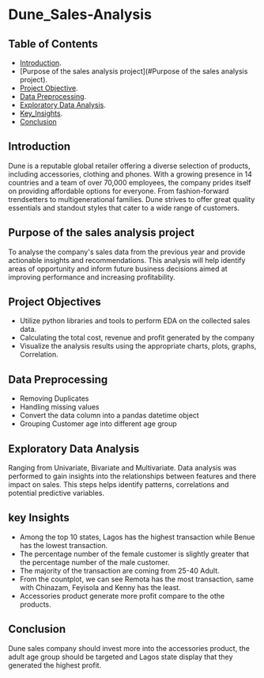 # Dune_Sales-Analysis

## Table of Contents 
- [Introduction](#introduction).
- [Purpose of the sales analysis project](#Purpose of the sales analysis project).
- [Project Objective](#project-objective).
- [Data Preprocessing](#data-preprocessing).
- [Exploratory Data Analysis](#EDA).
- [Key_Insights](#key-insights).
- [Conclusion](#conclusion)

## Introduction
Dune is a reputable global retailer offering a diverse selection of products, including accessories, clothing and phones. With a growing presence in 14 countries and a team of over 70,000 employees, the company prides itself on providing affordable options for everyone. From fashion-forward trendsetters to multigenerational families. Dune strives to offer great quality essentials and standout styles that cater to a wide range of customers.

## Purpose of the sales analysis project
To analyse the company's sales data from the previous year and provide actionable insights and recommendations. This analysis will help identify areas of opportunity and inform future business decisions aimed at improving performance and increasing profitability.

## Project Objectives
* Utilize python libraries and tools to perform EDA on the collected sales data.
* Calculating the total cost, revenue and profit generated by the company
* Visualize the analysis results using the appropriate charts, plots, graphs, Correlation.

## Data Preprocessing
* Removing Duplicates
* Handling missing values
* Convert the data column into a pandas datetime object
* Grouping Customer age into different age group

## Exploratory Data Analysis
Ranging from Univariate, Bivariate and Multivariate. Data analysis was performed to gain insights into the relationships between features and there impact on sales. This steps helps identify patterns, correlations and potential predictive variables.

## key Insights
* Among the top 10 states, Lagos has the highest transaction while Benue has the lowest transaction.
* The percentage number of the female customer is slightly greater that the percentage number of the male customer.
* The majority of the transaction are coming from 25-40 Adult.
* From the countplot, we can see Remota has the most transaction, same with Chinazam, Feyisola and Kenny has the least.
* Accessories product generate more profit compare to the othe products.

## Conclusion
Dune sales company should invest more into the accessories product, the adult age group should be targeted and Lagos state display that they generated the highest profit.

